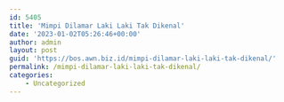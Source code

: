 ```yaml
---
id: 5405
title: 'Mimpi Dilamar Laki Laki Tak Dikenal'
date: '2023-01-02T05:26:46+00:00'
author: admin
layout: post
guid: 'https://bos.awn.biz.id/mimpi-dilamar-laki-laki-tak-dikenal/'
permalink: /mimpi-dilamar-laki-laki-tak-dikenal/
categories:
    - Uncategorized
---
```


